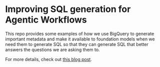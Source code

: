 # Improving SQL generation for Agentic Workflows

This repo provides some examples of how we use BigQuery to generate important metadata and make it available to foundation models when we need them to generate SQL so that they can generate SQL that better answers the questions we are asking them to.

For more details, check out [this blog post](https://medium.com/google-cloud/improving-agentic-sql-generation-9afe4e713fd9).
